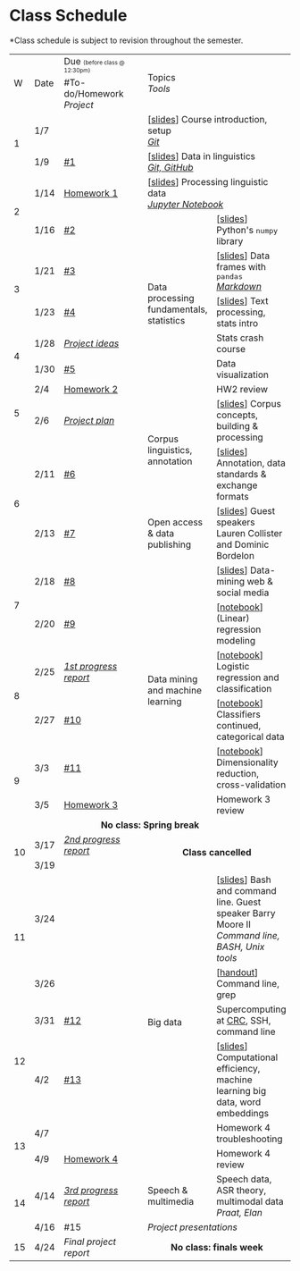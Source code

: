 # Class Schedule

*Class schedule is subject to revision throughout the semester.

<table class="grey" style="table-layout: fixed;">

<colgroup>
<col style="width: 32px;"/>
<col style="width: 45px;"/>
<col style="width: 200px;"/>
<col style="width: 100px;"/>
<col />
</colgroup>

<tbody>
<tr>
<td class="greyout" rowspan="2">W</td>
<td class="greyout" rowspan="2">Date</td>
<td class="greyout">Due <font size="1">(before class @ 12:30pm)</font></td>
<td class="greyout" rowspan="2" colspan="2">Topics <div class="right"><i>Tools</i></div></td>
</tr>

<tr>
<td class="greyout">#To-do/Homework <div class="right"><i>Project</i></div></td>
</tr>

<!-- <tr><td colspan="5" class="blank"></td></tr> -->

<tr>
<td rowspan="2">1</td>
<td>1/7</td>
<td></td>
<td colspan="2"> [<a href="Slides/lecture1.pdf">slides</a>] Course introduction, setup
<div class="right"><i><a href="resources.md#git">Git</a></i></div>
</td>
</tr>

<tr>
<td>1/9</td>
<td><a href="todo.md#todo1">#1</a></td>
<td colspan="2"> [<a href="Slides/lecture2.pdf">slides</a>] Data in linguistics
<div class="right"><i><a href="resources.md#git">Git, GitHub</a></i></div>
</td>
</tr>

<tr>
<td rowspan="2">2</td>
<td>1/14</td>
<td><a href="Homeworks/hw1.md">Homework 1</a></td>
<td colspan="2"> [<a href="Slides/lecture3.pdf">slides</a>] Processing linguistic data
<div class="right"><i><a href="resources.md#jupyter">Jupyter Notebook</a></i></div>
</td>
</tr>

<tr>
<td>1/16</td>
<td><a href="todo.md#todo2">#2</a></td>
<td rowspan="6">Data processing fundamentals, statistics</td>
<td>[<a href="Slides/lecture4.pdf">slides</a>] Python's <tt>numpy</tt> library</td>
</tr>

<tr>
<td rowspan="2">3</td>
<td>1/21</td>
<td><a href="todo.md#todo3">#3</a></td>
<!-- -->
<td>[<a href="Slides/lecture5-starr.pdf">slides</a>] Data frames with <tt>pandas</tt>
<div class="right"><i><a href="resources.md#markdown">Markdown</a></i></div>
</td>
</tr>

<tr>
<td>1/23</td>
<td><a href="todo.md#todo4">#4</a></td>
<!-- -->
<td>[<a href="Slides/lecture6.pdf">slides</a>] Text processing, stats intro
</td>
</tr>

<tr>
<td rowspan="2">4</td>
<td>1/28</td>
<td><div class="right"><i><a href="project.md#ideas">Project ideas</a></i></div></td>
<!-- -->
<td>Stats crash course</td>
</tr>

<tr>
<td>1/30</td>
<td><a href="todo.md#todo5">#5</a></td>
<!-- -->
<td>Data visualization
</td>
</tr>

<tr>
<td rowspan="2">5</td>
<td>2/4</td>
<td><a href="Homeworks/hw2.md">Homework 2</a></td>
<!-- -->
<td>HW2 review</td>
</tr>

<tr>
<td>2/6</td>
<td><div class="right"><i><a href="project.md#plan">Project plan</a></i></div></td>
<td rowspan="2">Corpus linguistics, annotation</td>
<td>[<a href="Slides/lecture7.pdf">slides</a>] Corpus concepts, building &amp; processing</td>
</tr>

<tr>
<td rowspan="2">6</td>
<td>2/11</td>
<td><a href="todo.md#todo6">#6</a></td>
<!-- -->
<td>[<a href="Slides/lecture8.pdf">slides</a>] Annotation, data standards &amp; exchange formats</td>
</tr>

<tr>
<td>2/13</td>
<td><a href="todo.md#todo7">#7</a></td>
<td>Open access &amp; data publishing</td>
<td>[<a href="Slides/Data Sharing For Linguists.pdf">slides</a>] Guest speakers Lauren Collister and Dominic Bordelon</td>
</tr>

<tr>
<td rowspan="2">7</td>
<td>2/18</td>
<td><a href="todo.md#todo8">#8</a></td>
<td rowspan="6">Data mining and machine learning</td>
<td>[<a href="Slides/lecture9.pdf">slides</a>] Data-mining web &amp; social media</td>
</tr>


<tr>
<td>2/20</td>
<td><a href="todo.md#todo9">#9</a></td>
<!-- -->
<td>[<a href="Notebooks/regression_intro.ipynb">notebook</a>] (Linear) regression modeling</td>
</tr>


<tr>
<td rowspan="2">8</td>
<td>2/25</td>
<td><div class="right"><i><a href="project.md#prog1">1st progress report</a></i></div></td>
<!-- -->
<td>[<a href="Notebooks/regression_pt2.ipynb">notebook</a>] Logistic regression and classification</td>
</tr>

<tr>
<td>2/27</td>
<td><a href="todo.md#todo10">#10</a></td>
<!-- -->
<td>[<a href="Notebooks/Classification_and_Categorical_Data.ipynb">notebook</a>] Classifiers continued, categorical data</td>
</tr>

<tr>
<td rowspan="2">9</td>
<td>3/3</td>
<td><a href="todo.md#todo11">#11</a></td>
<!-- -->
<td>[<a href="Notebooks/addressing_overfitting.ipynb">notebook</a>] Dimensionality reduction, cross-validation</td>
</tr>

<tr>
<td>3/5</td>
<td><a href="Homeworks/hw3.md">Homework 3</a></td>
<!-- -->
<td>Homework 3 review</td>
</tr>

<tr>
<td colspan="5" class="greyout" align="center"><b>No class: Spring break</b></td>
</tr>

<tr>
<td rowspan="2">10</td>
<td>3/17</td>
<td><div class="right"><i><a href="project.md#prog2">2nd progress report</a></i></div></td>
<td rowspan="2" colspan="2" class="greyout" align="center"><b>Class cancelled</b></td>
</tr>

<tr>
<td>3/19</td>
<td></td>
<!-- -->
</tr>

<tr>
<td rowspan="2">11</td>
<td>3/24</td>
<td></td>
<td rowspan="6">Big data</td>
<td>[<a href="Slides/ling1340-2020s.pdf">slides</a>] Bash and command line. Guest speaker Barry Moore II <div class="right"><i>Command line, BASH, Unix tools</i></div></td>
 </tr>

<tr>
<td>3/26</td>
<td></td>
<!-- -->
<td>[<a href="Whirlwind bash tour.pdf">handout</a>] Command line, grep</td>
</tr>

<tr>
<td rowspan="2">12</td>
<td>3/31</td>
<td><a href="todo.md#todo12">#12</a></td>
<!-- -->
<td>Supercomputing at <a href="https://crc.pitt.edu/">CRC</a>, SSH, command line</td>
</tr>

<tr>
<td>4/2</td>
<td><a href="todo.md#todo13">#13</a></td>
<!-- -->
<td>[<a href="Slides/lecture10.pdf">slides</a>] Computational efficiency, machine learning big data, word embeddings</td>
</tr>

<tr>
<td rowspan="2">13</td>
<td>4/7</td>
<td></td>
<td>Homework 4 troubleshooting</td>
</tr>

<tr>
<td>4/9</td>
<td><a href="Homeworks/hw4.md">Homework 4</a></td>
<td>Homework 4 review</td>
</tr>

<tr>
<td rowspan="2">14</td>
<td>4/14</td>
<td><div class="right"><i><a href="project.md#prog3">3rd progress report</a></i></div></td>
<td>Speech &amp; multimedia</td>
<td>Speech data, ASR theory, multimodal data
<div class="right"><i>Praat, Elan</i></div></td>
</tr>

<tr>
<td>4/16</td>
<td>#15</td>
<td colspan="2"><i>Project presentations</i></td>
<!-- -->
</tr>


<tr>
<td>15</td>
<td>4/24</td>
<td><div class="right"><i>Final project report</i></div></td>
<td class="greyout" align="center" colspan="2"><b>No class: finals week</b></td>
</tr>

</tbody>
</table>
